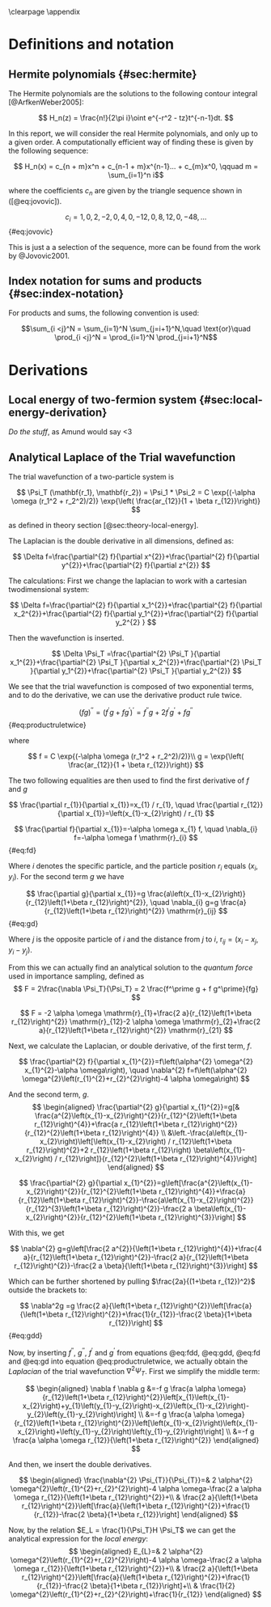 \clearpage
\appendix

# Definitions and notation

## Hermite polynomials {#sec:hermite}

The Hermite polynomials are the solutions to the following contour integral [@ArfkenWeber2005]:

$$ H_n(z) = \frac{n!}{2\pi i}\oint e^{-r^2 - tz}t^{-n-1}dt. $$

In this report, we will consider the real Hermite polynomials, and only up to a given order. A computationally efficient way of finding these is given by the following sequence:

$$ H_n(x) = c_{n + m}x^n + c_{n-1 + m}x^{n-1}... + c_{m}x^0, \qquad m = \sum_{i=1}^n i$$

where the coefficients $c_n$ are given by the triangle sequence shown in ([@eq:jovovic]).

$$c_i = 1, 0, 2, -2, 0, 4, 0, -12, 0, 8, 12, 0, -48, ...$$ {#eq:jovovic}

This is just a a selection of the sequence, more can be found from the work by @Jovovic2001.

## Index notation for sums and products {#sec:index-notation}

For products and sums, the following convention is used:

$$\sum_{i <j}^N = \sum_{i=1}^N \sum_{j=i+1}^N,\quad \text{or}\quad \prod_{i <j}^N = \prod_{i=1}^N \prod_{j=i+1}^N$$

# Derivations

## Local energy of two-fermion system {#sec:local-energy-derivation}

*Do the stuff*, as Amund would say <3


## Analytical Laplace of the Trial wavefunction

The trial wavefunction of a two-particle system is

$$ \Psi_T (\mathbf{r_1}, \mathbf{r_2}) = \Psi_1  * \Psi_2 = C \exp{(-\alpha \omega (r_1^2 + r_2^2)/2)} \exp{\left( \frac{ar_{12}}{1 + \beta r_{12}}\right)} $$

as defined in theory section [@sec:theory-local-energy].

The Laplacian is the double derivative in all dimensions, defined as:

$$
\Delta f=\frac{\partial^{2} f}{\partial x^{2}}+\frac{\partial^{2} f}{\partial y^{2}}+\frac{\partial^{2} f}{\partial z^{2}}
$$

The calculations:
First we change the laplacian to work with a cartesian twodimensional system:

$$
\Delta f=\frac{\partial^{2} f}{\partial x_1^{2}}+\frac{\partial^{2} f}{\partial x_2^{2}}+\frac{\partial^{2} f}{\partial y_1^{2}}+\frac{\partial^{2} f}{\partial y_2^{2} }
$$

Then the wavefunction is inserted.

$$
\Delta \Psi_T =\frac{\partial^{2} \Psi_T }{\partial x_1^{2}}+\frac{\partial^{2} \Psi_T }{\partial x_2^{2}}+\frac{\partial^{2} \Psi_T }{\partial y_1^{2}}+\frac{\partial^{2} \Psi_T }{\partial y_2^{2}}
$$

We see that the trial wavefunction is composed of two exponential terms, and to do the derivative, we can use the derivative product rule twice.

$$
(f  g)^{\prime \prime}= (f^{\prime}  g+f  g^{\prime})^\prime = f^{\prime \prime} g + 2 f^\prime g^\prime + f g^{\prime \prime}
$${#eq:productruletwice}

where 

$$ 
f = C \exp{(-\alpha \omega (r_1^2 + r_2^2)/2)}\\
g = \exp{\left( \frac{ar_{12}}{1 + \beta r_{12}}\right)}
$$

The two following equalities are then used to find the first derivative of $f$ and $g$

$$
\frac{\partial r_{1}}{\partial x_{1}}=x_{1} / r_{1},  \quad \frac{\partial r_{12}}{\partial x_{1}}=\left(x_{1}-x_{2}\right) / r_{1}
$$

$$
\frac{\partial f}{\partial x_{1}}=-\alpha \omega x_{1} f, \quad \nabla_{i} f=-\alpha \omega f \mathrm{r}_{i}
$${#eq:fd}

Where $i$ denotes the specific particle, and the particle position $r_i$ equals $(x_i, y_i)$. For the second term $g$ we have

$$
\frac{\partial g}{\partial x_{1}}=g \frac{a\left(x_{1}-x_{2}\right)}{r_{12}\left(1+\beta r_{12}\right)^{2}}, \quad \nabla_{i} g=g \frac{a}{r_{12}\left(1+\beta r_{12}\right)^{2}} \mathrm{r}_{ij}
$${#eq:gd}

Where $j$ is the opposite particle of $i$ and the distance from $j$ to $i$, $\mathrm{r}_{ij} = (x_i-x_j, y_i - y_j)$.

From this we can actually find an analytical solution to the *quantum force* used in importance sampling, defined as
$$
F = 2\frac{\nabla \Psi_T}{\Psi_T} = 2 \frac{f^\prime g + f g^\prime}{fg}
$$

$$
F = -2 \alpha \omega \mathrm{r}_{1}+\frac{2 a}{r_{12}\left(1+\beta r_{12}\right)^{2}} \mathrm{r}_{12}-2 \alpha \omega \mathrm{r}_{2}+\frac{2 a}{r_{12}\left(1+\beta r_{12}\right)^{2}} \mathrm{r}_{21}
$$

Next, we calculate the Laplacian, or double derivative, of the first term, $f$.

$$
\frac{\partial^{2} f}{\partial x_{1}^{2}}=f\left(\alpha^{2} \omega^{2} x_{1}^{2}-\alpha \omega\right), \quad \nabla^{2} f=f\left(\alpha^{2} \omega^{2}\left(r_{1}^{2}+r_{2}^{2}\right)-4 \alpha \omega\right)
$$

And the second term, $g$.
$$
\begin{aligned}
\frac{\partial^{2} g}{\partial x_{1}^{2}}=g[& \frac{a^{2}\left(x_{1}-x_{2}\right)^{2}}{r_{12}^{2}\left(1+\beta r_{12}\right)^{4}}+\frac{a r_{12}\left(1+\beta r_{12}\right)^{2}}{r_{12}^{2}\left(1+\beta r_{12}\right)^{4}} \\
&\left.-\frac{a\left(x_{1}-x_{2}\right)\left[\left(x_{1}-x_{2}\right) / r_{12}\left(1+\beta r_{12}\right)^{2}+2 r_{12}\left(1+\beta r_{12}\right) \beta\left(x_{1}-x_{2}\right) / r_{12}\right]}{r_{12}^{2}\left(1+\beta r_{12}\right)^{4}}\right]
\end{aligned}
$$

$$
\frac{\partial^{2} g}{\partial x_{1}^{2}}=g\left[\frac{a^{2}\left(x_{1}-x_{2}\right)^{2}}{r_{12}^{2}\left(1+\beta r_{12}\right)^{4}}+\frac{a}{r_{12}\left(1+\beta r_{12}\right)^{2}}-\frac{a\left(x_{1}-x_{2}\right)^{2}}{r_{12}^{3}\left(1+\beta r_{12}\right)^{2}}-\frac{2 a \beta\left(x_{1}-x_{2}\right)^{2}}{r_{12}^{2}\left(1+\beta r_{12}\right)^{3}}\right]
$$

With this, we get

$$
\nabla^{2} g=g\left[\frac{2 a^{2}}{\left(1+\beta r_{12}\right)^{4}}+\frac{4 a}{r_{12}\left(1+\beta r_{12}\right)^{2}}-\frac{2 a}{r_{12}\left(1+\beta r_{12}\right)^{2}}-\frac{2 a \beta}{\left(1+\beta r_{12}\right)^{3}}\right]
$$

Which can be further shortened by pulling $\frac{2a}{(1+\beta r_{12})^2}$ outside the brackets to:

$$
\nabla^2g =g \frac{2 a}{\left(1+\beta r_{12}\right)^{2}}\left[\frac{a}{\left(1+\beta r_{12}\right)^{2}}+\frac{1}{r_{12}}-\frac{2 \beta}{1+\beta r_{12}}\right]
$${#eq:gdd}

Now, by inserting $f^{\prime \prime}$, $g^{\prime \prime}$, $f^\prime$ and $g^\prime$ from equations @eq:fdd, @eq:gdd, @eq:fd and @eq:gd into equation @eq:productruletwice, we actually obtain the *Laplacian* of the trial wavefunction $\nabla^2 \Psi_T$. First we simplify the middle term:

$$
\begin{aligned}
\nabla f \nabla g &=-f g \frac{a \alpha \omega}{r_{12}\left(1+\beta r_{12}\right)^{2}}\left[x_{1}\left(x_{1}-x_{2}\right)+y_{1}\left(y_{1}-y_{2}\right)-x_{2}\left(x_{1}-x_{2}\right)-y_{2}\left(y_{1}-y_{2}\right)\right] \\
&=-f g \frac{a \alpha \omega}{r_{12}\left(1+\beta r_{12}\right)^{2}}\left[\left(x_{1}-x_{2}\right)\left(x_{1}-x_{2}\right)+\left(y_{1}-y_{2}\right)\left(y_{1}-y_{2}\right)\right] \\
&=-f g \frac{a \alpha \omega r_{12}}{\left(1+\beta r_{12}\right)^{2}}
\end{aligned}
$$

And then, we insert the double derivatives.

$$
\begin{aligned}
\frac{\nabla^{2} \Psi_{T}}{\Psi_{T}}=& 2 \alpha^{2} \omega^{2}\left(r_{1}^{2}+r_{2}^{2}\right)-4 \alpha \omega-\frac{2 a \alpha \omega r_{12}}{\left(1+\beta r_{12}\right)^{2}}+\\
& \frac{2 a}{\left(1+\beta r_{12}\right)^{2}}\left[\frac{a}{\left(1+\beta r_{12}\right)^{2}}+\frac{1}{r_{12}}-\frac{2 \beta}{1+\beta r_{12}}\right]
\end{aligned}
$$

Now, by the relation $E_L = \frac{1}{\Psi_T}H \Psi_T$ we can get the analytical expression for the *local energy*:
$$
\begin{aligned}
E_{L}=& 2 \alpha^{2} \omega^{2}\left(r_{1}^{2}+r_{2}^{2}\right)-4 \alpha \omega-\frac{2 a \alpha \omega r_{12}}{\left(1+\beta r_{12}\right)^{2}}+\\
& \frac{2 a}{\left(1+\beta r_{12}\right)^{2}}\left[\frac{a}{\left(1+\beta r_{12}\right)^{2}}+\frac{1}{r_{12}}-\frac{2 \beta}{1+\beta r_{12}}\right]+\\
& \frac{1}{2} \omega^{2}\left(r_{1}^{2}+r_{2}^{2}\right)+\frac{1}{r_{12}}
\end{aligned}
$$